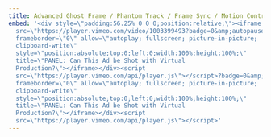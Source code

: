 ```yaml
---
title: Advanced Ghost Frame / Phantom Track / Frame Sync / Motion Control Demo
embed: '<div style=\"padding:56.25% 0 0 0;position:relative;\"><iframe
  src=\"https://player.vimeo.com/video/1003399493?badge=0&amp;autopause=0&amp;player_id=0&amp;app_id=58479\"
  frameborder=\"0\" allow=\"autoplay; fullscreen; picture-in-picture;
  clipboard-write\"
  style=\"position:absolute;top:0;left:0;width:100%;height:100%;\"
  title=\"PANEL: Can This Ad be Shot with Virtual
  Production?\"></iframe></div><script
  src=\"https://player.vimeo.com/api/player.js\"></script>?badge=0&amp;autopause=0&amp;player_id=0&amp;app_id=58479\"
  frameborder=\"0\" allow=\"autoplay; fullscreen; picture-in-picture;
  clipboard-write\"
  style=\"position:absolute;top:0;left:0;width:100%;height:100%;\"
  title=\"PANEL: Can This Ad be Shot with Virtual
  Production?\"></iframe></div><script
  src=\"https://player.vimeo.com/api/player.js\"></script>'
---
```

